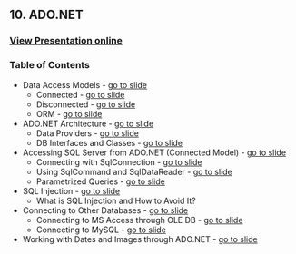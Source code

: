 ## 10. ADO.NET
### [View Presentation online](https://rawgit.com/TelerikAcademy/Databases/master/10.%20ADO.NET/Slides/index.html)
### Table of Contents
*   Data Access Models - [go to slide](https://rawgit.com/TelerikAcademy/Databases/master/10.%20ADO.NET/Slides/index.html#/data-access-models)
    *   Connected - [go to slide](https://rawgit.com/TelerikAcademy/Databases/master/10.%20ADO.NET/Slides/index.html#/connected-model)
    *   Disconnected - [go to slide](https://rawgit.com/TelerikAcademy/Databases/master/10.%20ADO.NET/Slides/index.html#/disconnected-model)
    *   ORM - [go to slide](https://rawgit.com/TelerikAcademy/Databases/master/10.%20ADO.NET/Slides/index.html#/orm-model)
*   ADO.NET Architecture - [go to slide](https://rawgit.com/TelerikAcademy/Databases/master/10.%20ADO.NET/Slides/index.html#/ado.net-architecture)
    *   Data Providers - [go to slide](https://rawgit.com/TelerikAcademy/Databases/master/10.%20ADO.NET/Slides/index.html#/data-providers-in-ado.net)
    *   DB Interfaces and Classes - [go to slide](https://rawgit.com/TelerikAcademy/Databases/master/10.%20ADO.NET/Slides/index.html#/primary-provider-classes-and-interfaces-in-ado.net)    
*   Accessing SQL Server from ADO.NET (Connected Model) - [go to slide](https://rawgit.com/TelerikAcademy/Databases/master/10.%20ADO.NET/Slides/index.html#/connecting-to-sql-server)
    *   Connecting with SqlConnection - [go to slide](https://rawgit.com/TelerikAcademy/Databases/master/10.%20ADO.NET/Slides/index.html#/sql-client-data-provider)
    *   Using SqlCommand and SqlDataReader - [go to slide](https://rawgit.com/TelerikAcademy/Databases/master/10.%20ADO.NET/Slides/index.html#/the-sqlcommand-class)
    *   Parametrized Queries - [go to slide](https://rawgit.com/TelerikAcademy/Databases/master/10.%20ADO.NET/Slides/index.html#/the-sqlparameter-class)
*   SQL Injection - [go to slide](https://rawgit.com/TelerikAcademy/Databases/master/10.%20ADO.NET/Slides/index.html#/sql-injection)
    *   What is SQL Injection and How to Avoid It?
*   Connecting to Other Databases - [go to slide](https://rawgit.com/TelerikAcademy/Databases/master/10.%20ADO.NET/Slides/index.html#/connecting-to-non-microsoft-databases)
    *   Connecting to MS Access through OLE DB - [go to slide](https://rawgit.com/TelerikAcademy/Databases/master/10.%20ADO.NET/Slides/index.html#/ole-db-data-provider)
    *   Connecting to MySQL - [go to slide](https://rawgit.com/TelerikAcademy/Databases/master/10.%20ADO.NET/Slides/index.html#/connecting-to-mysql)
*   Working with Dates and Images through ADO.NET - [go to slide](https://rawgit.com/TelerikAcademy/Databases/master/10.%20ADO.NET/Slides/index.html#/working-with-dates-and-images)

